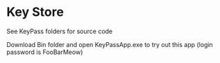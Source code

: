 # Key Store
See KeyPass folders for source code

Download Bin folder and open KeyPassApp.exe to try out this app (login password is FooBarMeow)
 
